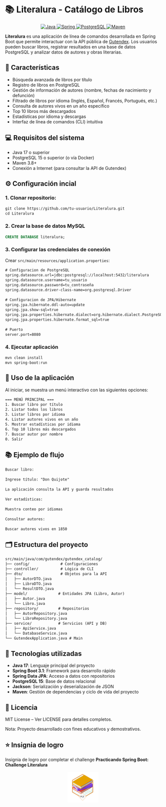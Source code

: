# 📚 Literalura - Catálogo de Libros

<p align="center">
  <a href="https://www.java.com/">
    <img src="https://img.shields.io/badge/java-%23ED8B00.svg?style=for-the-badge&logo=openjdk&logoColor=white" alt="Java"/>
  </a>
  <a href="https://spring.io/">
    <img src="https://img.shields.io/badge/spring-%236DB33F.svg?style=for-the-badge&logo=spring&logoColor=white" alt="Spring"/>
  </a>
  <a href="https://www.postgresql.org/">
    <img src="https://img.shields.io/badge/postgresql-%2300f.svg?style=for-the-badge&logo=postgresql&logoColor=white" alt="PostgreSQL"/>
  </a>
  <a href="https://maven.apache.org/">
    <img src="https://img.shields.io/badge/apache_maven-C71A36?style=for-the-badge&logo=apachemaven&logoColor=white" alt="Maven"/>
  </a>
</p>

**Literalura** es una aplicación de línea de comandos desarrollada en Spring Boot que permite interactuar con la API pública de [Gutendex](https://gutendex.com/). Los usuarios pueden buscar libros, registrar resultados en una base de datos PostgreSQL y analizar datos de autores y obras literarias.

## 🌟 Características

- Búsqueda avanzada de libros por título
- Registro de libros en PostgreSQL
- Gestión de información de autores (nombre, fechas de nacimiento y defunción)
- Filtrado de libros por idioma (Inglés, Español, Francés, Portugués, etc.)
- Consulta de autores vivos en un año específico
- Top 10 libros más descargados
- Estadísticas por idioma y descargas
- Interfaz de línea de comandos (CLI) intuitiva

## 💻 Requisitos del sistema

- Java 17 o superior
- PostgreSQL 15 o superior (o vía Docker)
- Maven 3.8+
- Conexión a Internet (para consultar la API de Gutendex)

## ⚙️ Configuración incial

### 1. Clonar repositorio:

```
git clone https://github.com/tu-usuario/Literalura.git
cd Literalura
```

### 2. Crear la base de datos MySQL

```sql
CREATE DATABASE literalura;
```

### 3. Configurar las credenciales de conexión

Crear `src/main/resources/application.properties`:

```properties
# Configuracion de PostgreSQL
spring.datasource.url=jdbc:postgresql://localhost:5432/literalura
spring.datasource.username=tu_usuario
spring.datasource.password=tu_contraseña
spring.datasource.driver-class-name=org.postgresql.Driver

# Configuracion de JPA/Hibernate
spring.jpa.hibernate.ddl-auto=update
spring.jpa.show-sql=true
spring.jpa.properties.hibernate.dialect=org.hibernate.dialect.PostgreSQLDialect
spring.jpa.properties.hibernate.format_sql=true

# Puerto
server.port=8080
```

### 4. Ejecutar aplicación
```
mvn clean install
mvn spring-boot:run
```

## 🚀  Uso de la aplicación

Al iniciar, se muestra un menú interactivo con las siguientes opciones:

```text
=== MENÚ PRINCIPAL ===
1. Buscar libro por título
2. Listar todos los libros
3. Listar libros por idioma
4. Listar autores vivos en un año
5. Mostrar estadísticas por idioma
6. Top 10 libros más descargados
7. Buscar autor por nombre
0. Salir
```

## 📚  Ejemplo de flujo

```
Buscar libro:

Ingrese título: "Don Quijote"

La aplicación consulta la API y guarda resultados

Ver estadísticas:

Muestra conteo por idiomas

Consultar autores:

Buscar autores vivos en 1850
```

## 🗂️ Estructura del proyecto

```
src/main/java/com/gutendex/gutendex_catalog/
├── config/              # Configuraciones
├── controller/          # Lógica de CLI
├── dto/                 # Objetos para la API
│   ├── AutorDTO.java
│   ├── LibroDTO.java
│   └── ResultDTO.java
├── model/              # Entidades JPA (Libro, Autor)
│   ├── Autor.java
│   └── Libro.java
├── repository/         # Repositorios
│   ├── AutorRepository.java
│   └── LibroRepository.java
├── service/            # Servicios (API y DB)
│   ├── ApiService.java
│   └── DatabaseService.java
└── GutendexApplication.java # Main
```

## 🧩 Tecnologías utilizadas

- **Java 17**: Lenguaje principal del proyecto
- **Spring Boot 3.1**: Framework para desarrollo rápido
- **Spring Data JPA**: Acceso a datos con repositorios
- **PostgreSQL 15**: Base de datos relacional
- **Jackson**: Serialización y deserialización de JSON
- **Maven**: Gestión de dependencias y ciclo de vida del proyecto

## 📄 Licencia

MIT License – Ver LICENSE para detalles completos.

Nota: Proyecto desarrollado con fines educativos y demostrativos.

## ⭐ Insignia de logro

Insignia de logro por completar el challenge **Practicando Spring Boot: Challenge Literalura**

<p align="center">
  <img src="image/badge-literalura.webp" alt="Vista de insignia" width="100"/>
</p>
